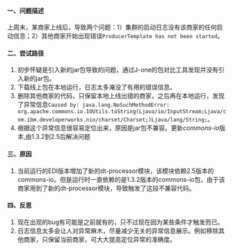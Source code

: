 #### 一、问题描述
上周末，某商家上线后，导致两个问题：1）集群的启动日志没有该商家的任何启动信息；2）其他商家开始出现错误`ProducerTemplate has not been started`。
#### 二、尝试路径
1. 初步怀疑是引入新的jar包导致的问题，通过J-one的包对比工具发现并没有引入新的jar包。
2. 下载线上包在本地运行，日志太多淹没了有用的错误信息。
2. 删除其他商家的代码，只保留本地上线出错的商家，之后再在本地运行，发现了异常信息`Caused by: java.lang.NoSuchMethodError: org.apache.commons.io.IOUtils.toString(Ljava/io/InputStream;Ljava/com.ibm.developerworks.nio/charset/Charset;)Ljava/lang/String;`。
4. 根据这个异常信息很容易定位出来，原因是jar包不兼容。更新*commons-io*版本,由1.3.2到2.5后解决问题

#### 三、原因

1. 当前运行的EDI版本增加了新的dt-processor模块，该模块依赖2.5版本的commons-io。但是运行时一直依赖的是1.3.2版本的commons-io包，由于该商家用到了新的dt-processor模块，导致触发了这段不兼容代码。

#### 四、反思

1. 现在出现的bug有可能是之前就有的，只不过现在因为某些条件才触发而已。
2. 日志信息太多会让人对异常麻木，尽量减少无关的异常信息展示。例如移除其他商家，只保留当前商家，可大大提高定位异常的准确度。